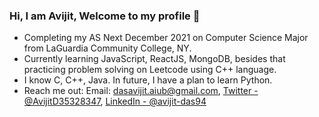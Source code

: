 ### Hi, I am Avijit, Welcome to my profile 👋
- Completing my AS Next December 2021 on Computer Science Major from LaGuardia Community College, NY.
- Currently learning JavaScript, ReactJS, MongoDB, besides that practicing problem solving on Leetcode using C++ language.
- I know C, C++, Java. In future, I have a plan to learn Python.
- Reach me out: Email: dasavijit.aiub@gmail.com, [Twitter - @AvijitD35328347](https://twitter.com/AvijitD35328347), [LinkedIn - @avijit-das94](https://www.linkedin.com/in/avijit-das94/)
<!--
**Avijit7102/Avijit7102** is a ✨ _special_ ✨ repository because its `README.md` (this file) appears on your GitHub profile.

Here are some ideas to get you started:

- 🔭 I’m currently working on ...
- 🌱 I’m currently learning ...
- 👯 I’m looking to collaborate on ...
- 🤔 I’m looking for help with ...
- 💬 Ask me about ...
- 📫 How to reach me: ...
- 😄 Pronouns: ...
- ⚡ Fun fact: ...
-->

